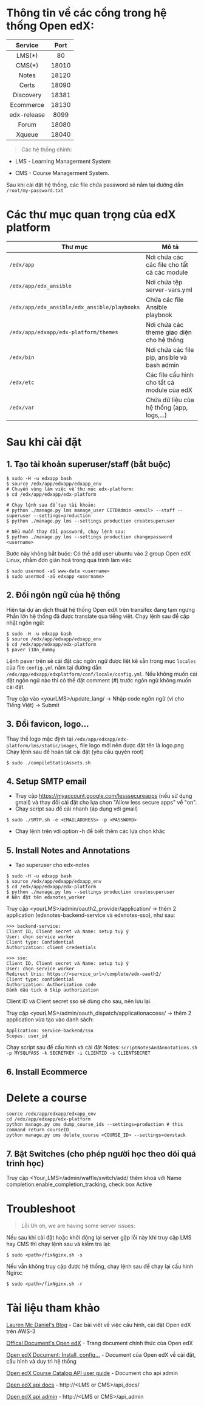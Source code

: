# Thông tin về các cổng trong hệ thống Open edX:
|   Service   | Port  |
| :---------: | :---: |
|   LMS(*)    |  80   |
|   CMS(*)    | 18010 |
|    Notes    | 18120 |
|    Certs    | 18090 |
|  Discovery  | 18381 |
|  Ecommerce  | 18130 |
| edx-release | 8099  |
|    Forum    | 18080 |
|   Xqueue    | 18040 |

> Các hệ thống chính:

* LMS - Learning Managerment System

* CMS - Course Managerment System.

Sau khi cài đặt hệ thống, các file chứa password sẽ nằm tại đường dẫn `/root/my-password.txt`

# Các thư mục quan trọng của edX platform
| Thư mục                                      | Mô tả                                        |
| -------------------------------------------- | -------------------------------------------- |
| `/edx/app`                                   | Nơi chứa các các file cho tất cả các module  |
| `/edx/app/edx_ansible`                       | Nơi chứa tệp server-vars.yml                 |
| `/edx/app/edx_ansible/edx_ansible/playbooks` | Chứa các file Ansible playbook               |
| `/edx/app/edxapp/edx-platform/themes`        | Nơi chứa các theme giao diện cho hệ thống    |
| `/edx/bin`                                   | Nơi chứa các file pip, ansible và bash admin |
| `/edx/etc`                                   | Các file cấu hình cho tất cả module của edX  |
| `/edx/var`                                   | Chứa dữ liệu của hệ thống (app, logs,...)    |

# Sau khi cài đặt

## 1. Tạo tài khoản superuser/staff (bắt buộc)

```
$ sudo -H -u edxapp bash
$ source /edx/app/edxapp/edxapp_env
# Chuyển vùng làm việc về thư mục edx-platform:
$ cd /edx/app/edxapp/edx-platform

# Chạy lệnh sau để tạo tài khoản:
# python ./manage.py lms manage_user CITDAdmin <email> --staff --superuser --settings=production
$ python ./manage.py lms --settings production createsuperuser

# Nếu muốn thay đổi password, chạy lệnh sau:
$ python ./manage.py lms --settings production changepassword <username>
```

Bước này không bắt buộc:
Có thể add user ubuntu vào 2 group Open edX Linux, nhằm đơn giản hoá trong quá trình làm việc
```
$ sudo usermod -aG www-data <username>
$ sudo usermod -aG edxapp <username>
```

## 2. Đổi ngôn ngữ của hệ thống

Hiện tại dự án dịch thuật hệ thống Open edX trên transifex đang tạm ngưng
Phần lớn hệ thống đã được translate qua tiếng việt.
Chạy lệnh sau để cập nhật ngôn ngữ:
```
$ sudo -H -u edxapp bash
$ source /edx/app/edxapp/edxapp_env
$ cd /edx/app/edxapp/edx-platform
$ paver i18n_dummy
```
Lệnh paver trên sẽ cài đặt các ngôn ngữ được liệt kê sẵn trong mục `locales`
của file `config.yml` nằm tại đường dẫn `/edx/app/edxapp/edxplatform/conf/locale/config.yml`. Nếu không muốn cài đặt ngôn ngữ nào thì có thể đặt comment (#) trước ngôn ngữ không muốn cài đặt.

Truy cập vào \<yourLMS>/update_lang/ -> Nhập code ngôn ngữ (vi cho Tiếng Việt) -> Submit

## 3. Đổi favicon, logo...
Thay thế logo mặc định tại `/edx/app/edxapp/edx-platform/lms/static/images`, file logo mới nên được đặt tên là logo.png
Chạy lệnh sau để hoàn tất cài đặt (yêu cầu quyền root)
```
$ sudo ./compileStaticAssets.sh
```

## 4. Setup SMTP email
- Truy cập https://myaccount.google.com/lesssecureapps (nếu sử dụng gmail) và thay đổi cài đặt cho lựa chọn "Allow less secure apps" về "on".
- Chạy script sau để cài nhanh (áp dụng với gmail)
```
$ sudo ./SMTP.sh -e <EMAILADDRESS> -p <PASSWORD>
```
- Chạy lệnh trên với option -h để biết thêm các lựa chọn khác

## 5. Install Notes and Annotations
- Tạo superuser cho edx-notes
```
$ sudo -H -u edxapp bash
$ source /edx/app/edxapp/edxapp_env
$ cd /edx/app/edxapp/edx-platform
$ python ./manage.py lms --settings production createsuperuser
# Nên đặt tên edxnotes_worker
```
Truy cập \<yourLMS>/admin/oauth2_provider/application/ -> thêm 2 application (edxnotes-backend-service và edxnotes-sso), như sau:
```
>>> backend-service:
Client ID, Client secret và Name: setup tuỳ ý
User: chọn service worker
Client type: Confidential
Authorization: client credentials

>>> sso:
Client ID, Client secret và Name: setup tuỳ ý
User: chọn service worker
Redirect Uris: https://<service_url>/complete/edx-oauth2/
Client type: confidential
Authorization: Authorization code
Đánh dấu tick ô Skip authorization
```
Client ID và Client secret sso sẽ dùng cho sau, nên lưu lại.

Truy cập \<yourLMS>/admin/oauth_dispatch/applicationaccess/ -> thêm 2 application vừa tạo vào danh sách:
```
Application: service-backend/sso
Scopes: user_id
```

Chạy script sau để cấu hình và cài đặt Notes: `scriptNotesAndAnnotations.sh -p MYSQLPASS -k SECRETKEY -i CLIENTID -s CLIENTSECRET`

## 6. Install Ecommerce

# Delete a course
```
source /edx/app/edxapp/edxapp_env
cd /edx/app/edxapp/edx-platform
python manage.py cms dump_course_ids --settings=production # this command return courseID
python manage.py cms delete_course <COURSE_ID> --settings=devstack 
```
## 7. Bật Switches (cho phép người học theo dõi quá trình học)
Truy cập \<Your_LMS>/admin/waffle/switch/add/ thêm khoá với Name completion.enable_completion_tracking, check box Active
# Troubleshoot
> Lỗi Uh oh, we are having some server issues:

Nếu sau khi cài đặt hoặc khởi động lại server gặp lỗi này khi truy cập LMS hay CMS thì chạy lệnh sau và kiểm tra lại:
```
$ sudo <path>/fixNginx.sh -s
```
Nếu vẫn không truy cập được hệ thống, chạy lệnh sau để chạy lại cấu hình Nginx:
```
$ sudo <path>/fixNginx.sh -r
```

# Tài liệu tham khảo
[Lauren Mc Daniel's Blog](https://blog.lawrencemcdaniel.com/category/open-edx/) - Các bài viết về việc cấu hình, cài đặt Open edX trên AWS-3

[Offical Document's Open edX](https://docs.edx.org/) - Trang document chính thức của Open edX

[Open edX Document: Install, config...](https://edx.readthedocs.io/projects/edx-installing-configuring-and-running/en/latest/) - Document của Open edX về cài đặt, cấu hình và duy trì hệ thống

[Open edX Course Catalog API user guide](http://course-catalog-api-guide.readthedocs.io/en/latest/) - Document cho api admin

[Open edX api docs]() - http://\<LMS or CMS>/api_docs/

[Open edX api admin]() - http://\<LMS or CMS>/api_admin
